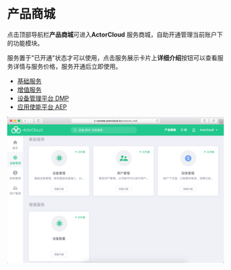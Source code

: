 # 产品商城

点击顶部导航栏**产品商城**可进入**ActorCloud** 服务商城，自助开通管理当前账户下的功能模块。

服务置于"已开通"状态才可以使用，点击服务展示卡片上**详细介绍**按钮可以查看服务详情与服务价格，服务开通后立即使用。


  * [基础服务](badic_sevice.md)
  * [增值服务](badic_sevice.md#增值服务)
  * [设备管理平台 DMP](dmp_sevice.md)
  * [应用使能平台 AEP](aep_sevice.md)

![service_card](_assets/service_card.png)
